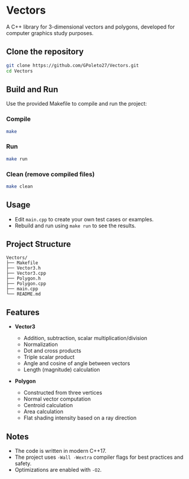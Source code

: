 # Vectors

A C++ library for 3-dimensional vectors and polygons, developed for computer graphics study purposes.

## Clone the repository
```bash
git clone https://github.com/GPoleto27/Vectors.git
cd Vectors
```

## Build and Run

Use the provided Makefile to compile and run the project:

### Compile
```bash
make
```

### Run
```bash
make run
```

### Clean (remove compiled files)
```bash
make clean
```

## Usage
- Edit `main.cpp` to create your own test cases or examples.
- Rebuild and run using `make run` to see the results.

## Project Structure
```
Vectors/
├── Makefile
├── Vector3.h
├── Vector3.cpp
├── Polygon.h
├── Polygon.cpp
├── main.cpp
└── README.md
```

## Features

- **Vector3**
  - Addition, subtraction, scalar multiplication/division
  - Normalization
  - Dot and cross products
  - Triple scalar product
  - Angle and cosine of angle between vectors
  - Length (magnitude) calculation

- **Polygon**
  - Constructed from three vertices
  - Normal vector computation
  - Centroid calculation
  - Area calculation
  - Flat shading intensity based on a ray direction

## Notes
- The code is written in modern C++17.
- The project uses `-Wall -Wextra` compiler flags for best practices and safety.
- Optimizations are enabled with `-O2`.
